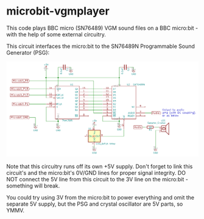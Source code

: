 # microbit-vgmplayer
This code plays BBC micro (SN76489) VGM sound files on a BBC micro:bit - with the help of some external circuitry.

This circuit interfaces the micro:bit to the SN76489N Programmable Sound Generator (PSG):

![Image](microbit-vgmplayer.png)

Note that this circuitry runs off its own +5V supply. Don't forget to link this circuit's and the micro:bit's 0V/GND lines for proper signal integrity. DO NOT connect the 5V line from this circuit to the 3V line on the micro:bit - something will break.

You could try using 3V from the micro:bit to power everything and omit the separate 5V supply, but the PSG and crystal oscillator are 5V parts, so YMMV. 
